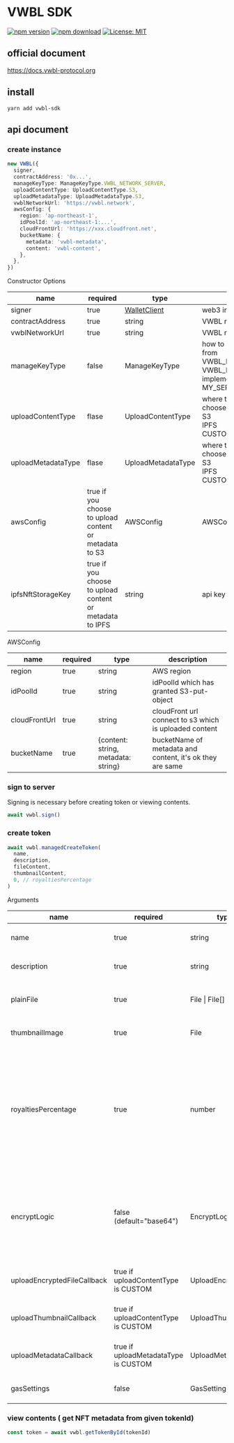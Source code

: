 # VWBL SDK

[![npm version](https://badge.fury.io/js/vwbl-sdk.svg)](https://badge.fury.io/js/vwbl-sdk) [![npm download](https://img.shields.io/npm/dt/vwbl-sdk.svg)](https://img.shields.io/npm/dt/vwbl-sdk.svg) [![License: MIT](https://img.shields.io/badge/License-MIT-yellow.svg)](https://opensource.org/licenses/MIT)

## official document

https://docs.vwbl-protocol.org

## install

`yarn add vwbl-sdk`

## api document

### create instance

```typescript
new VWBL({
  signer,
  contractAddress: '0x...',
  manageKeyType: ManageKeyType.VWBL_NETWORK_SERVER,
  uploadContentType: UploadContentType.S3,
  uploadMetadataType: UploadMetadataType.S3,
  vwblNetworkUrl: 'https://vwbl.network',
  awsConfig: {
    region: 'ap-northeast-1',
    idPoolId: 'ap-northeast-1:...',
    cloudFrontUrl: 'https://xxx.cloudfront.net',
    bucketName: {
      metadata: 'vwbl-metadata',
      content: 'vwbl-content',
    },
  },
})
```

Constructor Options

| name               | required                                                 | type                                                     | description                                                                                                                                           |
| ------------------ | -------------------------------------------------------- | -------------------------------------------------------- | ----------------------------------------------------------------------------------------------------------------------------------------------------- |
| signer             | true                                                     | [WalletClient](https://viem.sh/docs/clients/wallet.html) | web3 instance                                                                                                                                         |
| contractAddress    | true                                                     | string                                                   | VWBL nft's contract address                                                                                                                           |
| vwblNetworkUrl     | true                                                     | string                                                   | VWBL network's url                                                                                                                                    |
| manageKeyType      | false                                                    | ManageKeyType                                            | how to manage key, you can choose from <br> VWBL_NETWORK_SERVER <br> VWBL_NETWORK_CONSORTIUM(not implemented yet)<br> MY_SERVER(not implemented yet). |
| uploadContentType  | flase                                                    | UploadContentType                                        | where to upload content, you can choose from <br> S3 <br> IPFS <br> CUSTOM                                                                            |
| uploadMetadataType | flase                                                    | UploadMetadataType                                       | where to upload content, you can choose from <br> S3 <br> IPFS <br> CUSTOM                                                                            |
| awsConfig          | true if you choose to upload content or metadata to S3   | AWSConfig                                                | AWSConfig \*1                                                                                                                                         |
| ipfsNftStorageKey  | true if you choose to upload content or metadata to IPFS | string                                                   | api key that given by nftstorage                                                                                                                      |

AWSConfig

| name          | required | type                                | description                                               |
| ------------- | -------- | ----------------------------------- | --------------------------------------------------------- |
| region        | true     | string                              | AWS region                                                |
| idPoolId      | true     | string                              | idPoolId which has granted S3-put-object                  |
| cloudFrontUrl | true     | string                              | cloudFront url connect to s3 which is uploaded content    |
| bucketName    | true     | {content: string, metadata: string} | bucketName of metadata and content, it's ok they are same |

### sign to server

Signing is necessary before creating token or viewing contents.

```typescript
await vwbl.sign()
```

### create token

```typescript
await vwbl.managedCreateToken(
  name,
  description,
  fileContent,
  thumbnailContent,
  0, // royaltiesPercentage
)
```

Arguments

| name                        | required                             | type                | description                                                                                                                                  |
| --------------------------- | ------------------------------------ | ------------------- | -------------------------------------------------------------------------------------------------------------------------------------------- |
| name                        | true                                 | string              | [ERC721](https://eips.ethereum.org/EIPS/eip-721) metadata name                                                                               |
| description                 | true                                 | string              | [ERC721](https://eips.ethereum.org/EIPS/eip-721) metadata description                                                                        |
| plainFile                   | true                                 | File \| File[]      | The data that only NFT owner can view                                                                                                        |
| thumbnailImage              | true                                 | File                | [ERC721](https://eips.ethereum.org/EIPS/eip-721) metadata image                                                                              |
| royaltiesPercentage         | true                                 | number              | If the marketplace supports EIP2981, this percentage of the sale price will be paid to the NFT creator every time the NFT is sold or re-sold |
| encryptLogic                | false (default="base64")             | EncryptLogic        | "base64" or "binary". Selection criteria: "base64" -> sutable for small data. "binary" -> sutable for large data.                            |
| uploadEncryptedFileCallback | true if uploadContentType is CUSTOM  | UploadEncryptedFile | you can custom upload function                                                                                                               |
| uploadThumbnailCallback     | true if uploadContentType is CUSTOM  | UploadThumbnail     | you can custom upload function                                                                                                               |
| uploadMetadataCallback      | true if uploadMetadataType is CUSTOM | UploadMetadata      | you can custom upload function                                                                                                               |
| gasSettings                 | false                                | GasSettings         | you can custom gas settings                                                                                                                  |

### view contents ( get NFT metadata from given tokenId)

```typescript
const token = await vwbl.getTokenById(tokenId)
```
